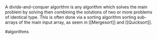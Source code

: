A divide-and-conquer algorithm is any algorithm which solves the main problem by solving then combining the solutions of two or more problems of identical type.
This is often done via a sorting algorithm sorting sub-arrays of the main input array, as seem in [[Mergesort]] and [[Quicksort]].

#algorithms